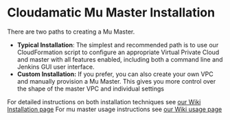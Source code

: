 # Cloudamatic Mu Master Installation
There are two paths to creating a Mu Master.  

- **Typical Installation**: The simplest and recommended path is to use our CloudFormation script to configure an appropriate Virtual Private Cloud and master with all features enabled, including both a command line and Jenkins GUI user interface.
- **Custom Installation:** If you prefer, you can also create your own VPC and manually provision a Mu Master.  This gives you more control over the shape of the master VPC and individual settings

For detailed instructions on both installation techniques see [our Wiki Installation page](https://github.com/cloudamatic/mu/wiki/Install-Home)
For mu master usage instructions see [our Wiki usage page](https://github.com/cloudamatic/mu/wiki/Usage)
